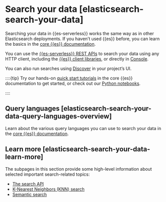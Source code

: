 # Search your data [elasticsearch-search-your-data]

Searching your data in {{es-serverless}} works the same way as in other Elasticsearch deployments. If you haven’t used {{es}} before, you can learn the basics in the [core {{es}} documentation](https://www.elastic.co/guide/en/elasticsearch/reference/current/elasticsearch-intro.html).

You can use the [{{es-serverless}} REST APIs](https://www.elastic.co/docs/api/doc/elasticsearch-serverless) to search your data using any HTTP client, including the [{{es}} client libraries](../../../solutions/search/site-or-app/clients.md), or directly in [Console](https://www.elastic.co/guide/en/serverless/current/devtools-run-api-requests-in-the-console.html).

You can also run searches using [Discover](../../../explore-analyze/discover.md) in your project’s UI.

::::{tip} 
Try our hands-on [quick start tutorials](https://www.elastic.co/guide/en/elasticsearch/reference/current/quickstart.html#quickstart-list) in the core {{es}} documentation to get started, or check out our [Python notebooks](https://github.com/elastic/elasticsearch-labs/tree/main/notebooks#readme).

::::



## Query languages [elasticsearch-search-your-data-query-languages-overview] 

Learn about the various query languages you can use to search your data in the [core {{es}} documentation](../../../explore-analyze/query-filter.md).


## Learn more [elasticsearch-search-your-data-learn-more] 

The subpages in this section provide some high-level information about selected important search-related topics:

* [The search API](../../../solutions/search/querying-for-search-searching.md)
* [K-Nearest Neighbors (KNN) search](../../../solutions/search/vector/knn.md)
* [Semantic search](../../../solutions/search/semantic-search.md)




